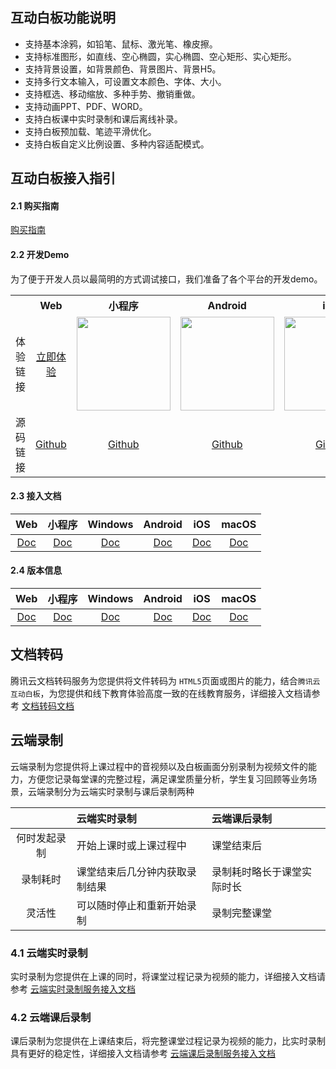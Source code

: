 ## 互动白板功能说明

* 支持基本涂鸦，如铅笔、鼠标、激光笔、橡皮擦。
* 支持标准图形，如直线、空心椭圆，实心椭圆、空心矩形、实心矩形。
* 支持背景设置，如背景颜色、背景图片、背景H5。
* 支持多行文本输入，可设置文本颜色、字体、大小。
* 支持框选、移动缩放、多种手势、撤销重做。
* 支持动画PPT、PDF、WORD。
* 支持白板课中实时录制和课后离线补录。
* 支持白板预加载、笔迹平滑优化。
* 支持白板自定义比例设置、多种内容适配模式。

## 互动白板接入指引

#### 2.1 购买指南

[购买指南](./Docs/购买指南.md)

#### 2.2 开发Demo

为了便于开发人员以最简明的方式调试接口，我们准备了各个平台的开发demo。

<table>
<tr>
<th style="text-align:center"></th>
<th style="text-align:center">Web</th>
<th style="text-align:center">小程序</th>
<th style="text-align:center">Android</th>
<th style="text-align:center">iOS</th>
<th style="text-align:center">macOS</th>
<th style="text-align:center">Windows</th>
</tr>
<tr>
<td>体验链接</td><td style="text-align:center"><a href="https://tic-demo-1259648581.cos.ap-shanghai.myqcloud.com/index.html">立即体验</a></td>
<td style="text-align:center"><img src="https://main.qcloudimg.com/raw/b660a6c57aecebf6a0c749a1daf8532a.jpg" width="150"/></td>
<td style="text-align:center"><img src="https://main.qcloudimg.com/raw/cd2145e71c50374ddafae1714ee9f6e8.png" width="150"/></td>
<td style="text-align:center"><img src="https://main.qcloudimg.com/raw/1e40ee772f79317b14a0a55587343ae7.png" width="150"/></td>
<td style="text-align:center"><a href="https://tic-res-1259648581.file.myqcloud.com/demo/tic/TICDemo_Mac.zip">立即体验</a></td>
<td style="text-align:center"><a href="https://tic-res-1259648581.file.myqcloud.com/demo/tic/TICDemo_Windows.zip">立即体验</a></td>
</tr>
<td>源码链接</td><td style="text-align:center"><a href="../../../Web">Github</a></td>
<td style="text-align:center"><a href="../../../小程序">Github</a></td>
<td style="text-align:center"><a href="../../../Android">Github</a></td>
<td style="text-align:center"><a href="../../../iOS">Github</a></td>
<td style="text-align:center"><a href="../../../macOS">Github</a></td>
<td style="text-align:center"><a href="../../../Windows">Github</a></td>
</tr>
</table>

#### 2.3 接入文档

| Web | 小程序 | Windows | Android | iOS | macOS |
| :-: | :-: | :-: | :-: | :-: | :-: |
| [Doc](./Web/互动白板接入文档.md) | [Doc](./小程序/互动白板接入文档.md) | [Doc](./Windows/互动白板接入文档.md) | [Doc](./Android/互动白板接入文档.md) | [Doc](./iOS/互动白板接入文档.md) | [Doc](./macOS/互动白板接入文档.md) |

#### 2.4 版本信息

| Web | 小程序 | Windows | Android | iOS | macOS |
| :-: | :-: | :-: | :-: | :-: | :-: |
| [Doc](../版本信息/互动白板/Web_ReleaseNotes.md) | [Doc](../版本信息/互动白板/小程序_ReleaseNotes.md) | [Doc](../版本信息/互动白板/Windows_ReleaseNotes.md) | [Doc](../版本信息/互动白板/Android_ReleaseNotes.md) | [Doc](../版本信息/互动白板/iOS_ReleaseNotes.md) | [Doc](../版本信息/互动白板/macOS_ReleaseNotes.md) |



## 文档转码

腾讯云文档转码服务为您提供将文件转码为 `HTML5`页面或图片的能力，结合`腾讯云互动白板`，为您提供和线下教育体验高度一致的在线教育服务，详细接入文档请参考 [文档转码文档](../文档转码.md)

## 云端录制

云端录制为您提供将上课过程中的音视频以及白板画面分别录制为视频文件的能力，方便您记录每堂课的完整过程，满足课堂质量分析，学生复习回顾等业务场景，云端录制分为云端实时录制与课后录制两种

|           | 云端实时录制               | 云端课后录制            |
|:---------:|:-------------------------|:---------------------|
| 何时发起录制 | 开始上课时或上课过程中        | 课堂结束后              |
|  录制耗时   | 课堂结束后几分钟内获取录制结果 | 录制耗时略长于课堂实际时长 |
|   灵活性    | 可以随时停止和重新开始录制    | 录制完整课堂            |

### 4.1 云端实时录制

实时录制为您提供在上课的同时，将课堂过程记录为视频的能力，详细接入文档请参考 [云端实时录制服务接入文档](../实时录制.md)

### 4.2 云端课后录制

课后录制为您提供在上课结束后，将完整课堂过程记录为视频的能力，比实时录制具有更好的稳定性，详细接入文档请参考 [云端课后录制服务接入文档](../课后录制.md)

